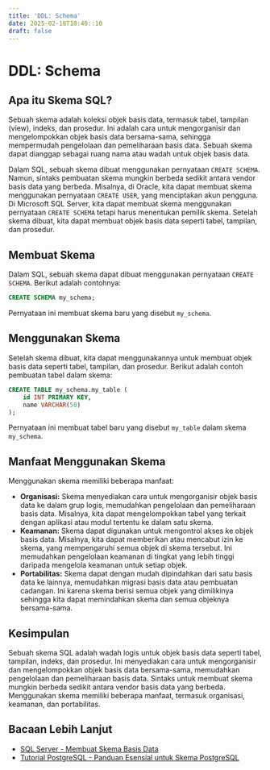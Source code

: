```yaml
---
title: 'DDL: Schema'
date: 2025-02-18T18:40::10
draft: false
---
```


# DDL: Schema

## Apa itu Skema SQL?

Sebuah skema adalah koleksi objek basis data, termasuk tabel, tampilan (view), indeks, dan prosedur. Ini adalah cara untuk mengorganisir dan mengelompokkan objek basis data bersama-sama, sehingga mempermudah pengelolaan dan pemeliharaan basis data. Sebuah skema dapat dianggap sebagai ruang nama atau wadah untuk objek basis data.

Dalam SQL, sebuah skema dibuat menggunakan pernyataan `CREATE SCHEMA`. Namun, sintaks pembuatan skema mungkin berbeda sedikit antara vendor basis data yang berbeda. Misalnya, di Oracle, kita dapat membuat skema menggunakan pernyataan `CREATE USER`, yang menciptakan akun pengguna. Di Microsoft SQL Server, kita dapat membuat skema menggunakan pernyataan `CREATE SCHEMA` tetapi harus menentukan pemilik skema. Setelah skema dibuat, kita dapat membuat objek basis data seperti tabel, tampilan, dan prosedur.

## Membuat Skema

Dalam SQL, sebuah skema dapat dibuat menggunakan pernyataan `CREATE SCHEMA`. Berikut adalah contohnya:

```sql
CREATE SCHEMA my_schema;
```

Pernyataan ini membuat skema baru yang disebut `my_schema`.

## Menggunakan Skema

Setelah skema dibuat, kita dapat menggunakannya untuk membuat objek basis data seperti tabel, tampilan, dan prosedur. Berikut adalah contoh pembuatan tabel dalam skema:

```sql
CREATE TABLE my_schema.my_table (
    id INT PRIMARY KEY,
    name VARCHAR(50)
);
```

Pernyataan ini membuat tabel baru yang disebut `my_table` dalam skema `my_schema`.

## Manfaat Menggunakan Skema

Menggunakan skema memiliki beberapa manfaat:

- **Organisasi:** Skema menyediakan cara untuk mengorganisir objek basis data ke dalam grup logis, memudahkan pengelolaan dan pemeliharaan basis data. Misalnya, kita dapat mengelompokkan tabel yang terkait dengan aplikasi atau modul tertentu ke dalam satu skema.
- **Keamanan:** Skema dapat digunakan untuk mengontrol akses ke objek basis data. Misalnya, kita dapat memberikan atau mencabut izin ke skema, yang mempengaruhi semua objek di skema tersebut. Ini memudahkan pengelolaan keamanan di tingkat yang lebih tinggi daripada mengelola keamanan untuk setiap objek.
- **Portabilitas:** Skema dapat dengan mudah dipindahkan dari satu basis data ke lainnya, memudahkan migrasi basis data atau pembuatan cadangan. Ini karena skema berisi semua objek yang dimilikinya sehingga kita dapat memindahkan skema dan semua objeknya bersama-sama.

## Kesimpulan

Sebuah skema SQL adalah wadah logis untuk objek basis data seperti tabel, tampilan, indeks, dan prosedur. Ini menyediakan cara untuk mengorganisir dan mengelompokkan objek basis data bersama-sama, memudahkan pengelolaan dan pemeliharaan basis data. Sintaks untuk membuat skema mungkin berbeda sedikit antara vendor basis data yang berbeda. Menggunakan skema memiliki beberapa manfaat, termasuk organisasi, keamanan, dan portabilitas.

## Bacaan Lebih Lanjut

- [SQL Server - Membuat Skema Basis Data](https://learn.microsoft.com/en-us/sql/relational-databases/security/authentication-access/create-a-database-schema?view=sql-server-ver16)
- [Tutorial PostgreSQL - Panduan Esensial untuk Skema PostgreSQL](https://www.postgresqltutorial.com/postgresql-administration/postgresql-schema/)
